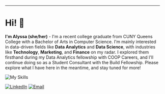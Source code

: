 ---
# Hi! 👋
<b>I'm Alyssa (she/her)</b> - I'm a recent college graduate from CUNY Queens College with a Bachelor of Arts in Computer Science. I'm mainly interested in data-driven fields like **Data Analytics** and **Data Science**, with industries like **Technology**, **Marketing**, and **Finance** on my radar. I explored them firsthand during my Data Analytics fellowship with COOP Careers, and I'll continue doing so as a Student Consultant with the Build Fellowship. Please explore what I have here in the meantime, and stay tuned for more!

![My Skills](https://go-skill-icons.vercel.app/api/icons?i=python,pandas,matplotlib,numpy,seaborn,scikitlearn,jupyter,googlecolab,bigquery,looker,tableau,excel,markdown,java,git&titles=true)  

[![LinkedIn](https://go-skill-icons.vercel.app/api/icons?i=linkedin&titles=true)](https://www.linkedin.com/in/alyssaayala1105/) [![Email](https://go-skill-icons.vercel.app/api/icons?i=gmail&titles=true)](mailto:alyssa.alyssa1105@gmail.com)
